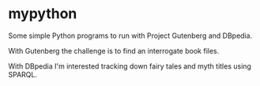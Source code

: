 # mypython
Some simple Python programs to run with Project Gutenberg and DBpedia. 

With Gutenberg the challenge is to find an interrogate book files.

With DBpedia I'm interested tracking down fairy tales and myth titles using SPARQL.
